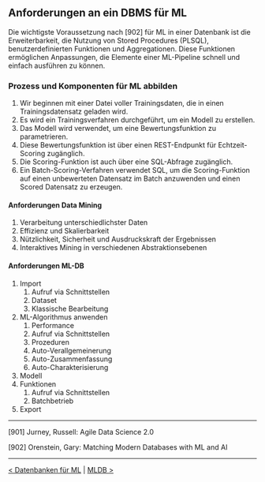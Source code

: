 ## Anforderungen an ein DBMS für ML

Die wichtigste Voraussetzung nach [902] für ML in einer Datenbank ist die Erweiterbarkeit, die Nutzung von Stored Procedures (PLSQL), benutzerdefinierten Funktionen und Aggregationen. Diese Funktionen ermöglichen Anpassungen, die Elemente einer ML-Pipeline schnell und einfach ausführen zu können.

### Prozess und Komponenten für ML abbilden

1. Wir beginnen mit einer Datei voller Trainingsdaten, die in einen Trainingsdatensatz geladen wird.
2. Es wird ein Trainingsverfahren durchgeführt, um ein Modell zu erstellen.
3. Das Modell wird verwendet, um eine Bewertungsfunktion zu parametrieren.
4. Diese Bewertungsfunktion ist über einen REST-Endpunkt für Echtzeit-Scoring zugänglich.
5. Die Scoring-Funktion ist auch über eine SQL-Abfrage zugänglich.
6. Ein Batch-Scoring-Verfahren verwendet SQL, um die Scoring-Funktion auf einen unbewerteten Datensatz im Batch anzuwenden und einen Scored Datensatz zu erzeugen.

#### Anforderungen Data Mining

1. Verarbeitung unterschiedlichster Daten
2. Effizienz und Skalierbarkeit
3. Nützlichkeit, Sicherheit und Ausdruckskraft der Ergebnissen
4. Interaktives Mining in verschiedenen Abstraktionsebenen

#### Anforderungen ML-DB

1. Import
   1. Aufruf via Schnittstellen
   2. Dataset
   3. Klassische Bearbeitung
2. ML-Algorithmus anwenden
   1. Performance
   2. Aufruf via Schnittstellen
   3. Prozeduren
   4. Auto-Verallgemeinerung
   5. Auto-Zusammenfassung
   6. Auto-Charakterisierung
3. Modell
4. Funktionen
   1. Aufruf via Schnittstellen
   2. Batchbetrieb
5. Export

---

[901] Jurney, Russell: Agile Data Science 2.0

[902] Orenstein, Gary: Matching Modern Databases with ML and AI

---

[< Datenbanken für ML](08_dbml.md) | [MLDB >](10_mldb.md)
